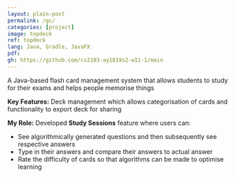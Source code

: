 ```yaml
---
layout: plain-post
permalink: /gc/
categories: [project]
image: topdeck
ref: topdeck
lang: Java, Gradle, JavaFX
pdf:
gh: https://github.com/cs2103-ay1819s2-w11-1/main
---
```


A Java-based flash card management system that allows students
to study for their exams and helps people memorise things

**Key Features:** Deck management which allows categorisation of cards and functionality to export deck for sharing

**My Role:** Developed **Study Sessions** feature where users can:

- See algorithmically generated questions and then subsequently see respective answers
- Type in their answers and compare their answers to actual answer
- Rate the difficulty of cards so that algorithms can be made to optimise learning
